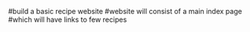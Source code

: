 #build a basic recipe website
#website will consist of a main index page
#which will have links to few recipes
